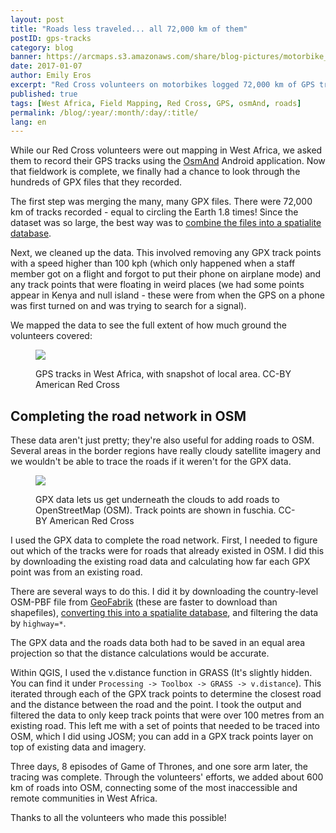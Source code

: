 ```yaml
---
layout: post
title: "Roads less traveled... all 72,000 km of them"
postID: gps-tracks
category: blog
banner: https://arcmaps.s3.amazonaws.com/share/blog-pictures/motorbike_road.jpg
date: 2017-01-07
author: Emily Eros
excerpt: "Red Cross volunteers on motorbikes logged 72,000 km of GPS tracks during border mapping in West Africa. We used these data to get under the clouds and add roads to OSM that can't be seen from satellite imagery. These roads connect some of the most remote communities in the region. Here's how we processed the dataset and what we were able to do with it."
published: true
tags: [West Africa, Field Mapping, Red Cross, GPS, osmAnd, roads]
permalink: /blog/:year/:month/:day/:title/
lang: en
---
```


While our Red Cross volunteers were out mapping in West Africa, we asked them to record their GPS tracks using the [OsmAnd](http://osmand.net/) Android application. Now that fieldwork is complete, we finally had a chance to look through the hundreds of GPX files that they recorded.

The first step was merging the many, many GPX files. There were 72,000 km of tracks recorded - equal to circling the Earth 1.8 times! Since the dataset was so large, the best way was to [combine the files into a spatialite database](https://github.com/ptrv/gpx2spatialite).

Next, we cleaned up the data. This involved removing any GPX track points with a speed higher than 100 kph (which only happened when a staff member got on a flight and forgot to put their phone on airplane mode) and any track points that were floating in weird places (we had some points appear in Kenya and null island - these were from when the GPS on a phone was first turned on and was trying to search for a signal).

We mapped the data to see the full extent of how much ground the volunteers covered:

<figure>
<a href="https://arcmaps.s3.amazonaws.com/share/blog-pictures/gpx-tracks-compressed.png">
<img src="https://arcmaps.s3.amazonaws.com/share/blog-pictures/gpx-tracks-compressed.png"></a>
<p class="caption">GPS tracks in West Africa, with snapshot of local area. CC-BY American Red Cross</p>
</figure>

## Completing the road network in OSM

These data aren't just pretty; they're also useful for adding roads to OSM. Several areas in the border regions have really cloudy satellite imagery and we wouldn't be able to trace the roads if it weren't for the GPX data.

<figure>
<img src="https://arcmaps.s3.amazonaws.com/share/blog-pictures/trace_roads.png">
<p class="caption">GPX data lets us get underneath the clouds to add roads to OpenStreetMap (OSM). Track points are shown in fuschia. CC-BY American Red Cross</p>
</figure>

I used the GPX data to complete the road network. First, I needed to figure out which of the tracks were for roads that already existed in OSM. I did this by downloading the existing road data and calculating how far each GPX point was from an existing road.

There are several ways to do this. I did it by downloading the country-level OSM-PBF file from [GeoFabrik](http://download.geofabrik.de/) (these are faster to download than shapefiles), [converting this into a spatialite database](https://github.com/AmericanRedCross/workflows/blob/master/converting_pbf_into_spatialite.md), and filtering the data by `highway=*`.

The GPX data and the roads data both had to be saved in an equal area projection so that the distance calculations would be accurate.

Within QGIS, I used the v.distance function in GRASS (It's slightly hidden. You can find it under `Processing -> Toolbox -> GRASS -> v.distance`). This iterated through each of the GPX track points to determine the closest road and the distance between the road and the point. I took the output and filtered the data to only keep track points that were over 100 metres from an existing road. This left me with a set of points that needed to be traced into OSM, which I did using JOSM; you can add in a GPX track points layer on top of existing data and imagery.

Three days, 8 episodes of Game of Thrones, and one sore arm later, the tracing was complete. Through the volunteers' efforts, we added about 600 km of roads into OSM, connecting some of the most inaccessible and remote communities in West Africa.

Thanks to all the volunteers who made this possible!
